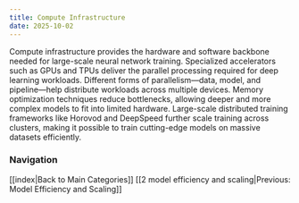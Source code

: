 ```yaml
---
title: Compute Infrastructure
date: 2025-10-02
---
```


Compute infrastructure provides the hardware and software backbone needed for large-scale neural network training. Specialized accelerators such as GPUs and TPUs deliver the parallel processing required for deep learning workloads. Different forms of parallelism—data, model, and pipeline—help distribute workloads across multiple devices. Memory optimization techniques reduce bottlenecks, allowing deeper and more complex models to fit into limited hardware. Large-scale distributed training frameworks like Horovod and DeepSpeed further scale training across clusters, making it possible to train cutting-edge models on massive datasets efficiently.




### Navigation
[[index|Back to Main Categories]]
[[2 model efficiency and scaling|Previous: Model Efficiency and Scaling]]
